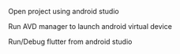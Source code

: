 Open project using android studio

Run AVD manager to launch android virtual device

Run/Debug flutter from android studio